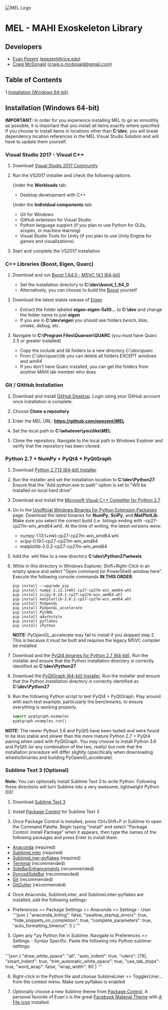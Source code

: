
![MEL Logo](https://raw.githubusercontent.com/epezent/MEL/master/logo.png)

# MEL - MAHI Exoskeleton Library

## Developers

- [Evan Pezent](http://evanpezent.com) (epezent@rice.edu)
- [Craig McDonald](http://craiggmcdonald.com/) (craig.g.mcdonald@gmail.com)

## Table of Contents

1.[Installation (Windows 64-bit)](#installation-windows-64-bit)

## Installation (Windows 64-bit)

**IMPORTANT:** In order for you experience installing MEL to go as smoothly as possible, it is important that you install all items exactly where specified. If you choose to install items in locations other than **C:\dev**, you will break dependency location references in the MEL Visual Studio Solution and will have to update them yourself.

###  Visual Studio 2017 - Visual C++

1. Download [Visual Studio 2017 Community](https://www.visualstudio.com/)

2. Run the VS2017 installer and check the following options:

    Under the **Workloads** tab:

    - Desktop development with C++

    Under the **Individual components** tab:

    - Git for Windows
    - GitHub extension for Visual Studio
    - Python language support (if you plan to use Python for GUIs, scopes, or machine learning)
    - Visual Studio Tools for Unity (if you plan to use Unity Engine for games and visualizations)

3. Start and complete the VS2017 installation

###   C++ Libraries (Boost, Eigen, Quarc)

1. Download and run [Boost 1.64.0 - MSVC 14.1 (64-bit)](https://sourceforge.net/projects/boost/files/boost-binaries/1.64.0/boost_1_64_0-msvc-14.1-64.exe/download)

    - Set the installation directory to **C:\dev\boost\_1\_64\_0**
    - Alternatively, you can choose to build the [Boost](http://www.boost.org/) yourself

2. Download the latest stable release of [Eigen](http://eigen.tuxfamily.org/index.php?title=Main_Page)

    - Extract the folder labeled **eigen-eigen-5a10...** to **C:\dev** and change the folder name to just **eigen**
    - If you are in **C:\dev\eigen** you should see folders *bench*, *blas*, *cmake*, *debug*, etc.

3. Navigate to **C:\Program Files\Quanser\QUARC** (you must have Quarc 2.5 or greater installed)

    - Copy the *include* and *lib* folders to a new directory *C:\dev\quarc*
    - From *C:\dev\quarc\lib* you can delete all folders EXCEPT *windows* and *win64*
    - If you don't have Quarc installed, you can get the folders from another MAHI lab member who does

###   Git / GitHub Installation

1. Download and install [GitHub Desktop](https://desktop.github.com/). Login using your GitHub account once installation is complete.

2. Choose **Clone a repository**

3. Enter the MEL URL: **https://github.com/epezent/MEL**

4. Set the local path to **C:\whatever\you\like\MEL**

3. Clone the repository. Navigate to the local path in Windows Explorer and verify that the repository has been cloned.

###   Python 2.7 + NumPy + PyQt4 + PyQtGraph



1. Download [Python 2.7.13 (64-bit) Installer](https://www.python.org/downloads/release/python-2713/)

2. Run the installer and set the installation location to **C:\dev\Python27**. Ensure that the "Add python.exe to path" option is set to "Will be installed on local hard drive"

3. Download and install the [Microsoft Visual C++ Compilter for Python 2.7](https://www.microsoft.com/en-us/download/details.aspx?id=44266)

4. Go to the [Unofficial Windows Binaries for Python Extension Packages](http://www.lfd.uci.edu/~gohlke/pythonlibs/) page. Download the latest binaries for **NumPy**, **SciPy**, and **MatPlotLib**. Make sure you select the correct build (i.e. listings ending with -cp27-cp27m-win\_amd64.whl). At the time of writing, the latest versions were:

    - numpy-1.13.1+mkl-cp27-cp27m-win_amd64.whl
    - scipy-0.19.1-cp27-cp27m-win_amd64
    - matplotlib-2.0.2-cp27-cp27m-win_amd64

5. Add the .whl files to a new directory **C:\dev\Python27\wheels**

6. While in this directory in Windows Explorer, Shift+Right-Click in an empty space and select "Open command (or PowerShell) window here". Execute the following console commands **IN THIS ORDER**:

   ```
   pip install --upgrade pip
   pip install numpy-1.13.1+mkl-cp27-cp27m-win_amd64.whl
   pip install scipy-0.19.1-cp27-cp27m-win_amd64.whl
   pip install matplotlib-2.0.2-cp27-cp27m-win_amd64.whl
   pip install PyOpenGL
   pip install PyOpenGL_accelerate
   pip install PyYAML
   pip install qdarkstyle
   pip install pyflakes
   pip install iPython
   ```

   **NOTE:** PyOpenGL_accelerate may fail to install if you skipped step 2. This is because it must be built and requires the legacy MSVC compiler be installed.

7. Download and the [PyQt4 binaries for Python 2.7 (64-bit)](https://sourceforge.net/projects/pyqt/files/PyQt4/PyQt-4.11.4/PyQt4-4.11.4-gpl-Py2.7-Qt4.8.7-x64.exe/download?use_mirror=managedway&r=https%3A%2F%2Fsourceforge.net%2Fprojects%2Fpyqt%2Ffiles%2FPyQt4%2FPyQt-4.11.4%2F&use_mirror=managedway). Run the installer and ensure that the Python installation directory is correctly identified as **C:\dev\Python27**

8. Download the [PyQtGraph (64-bit) Installer](http://www.pyqtgraph.org/). Run the installer and ensure that the Python installation directory is correctly identified as **C:\dev\Python27**

9. Run the following Python script to test PyQt4 + PyQtGraph. Play around with each test example, particularly the benchmarks, to ensure everything is working properly.

    ```python
    import pyqtgraph.examples
    pyqtgraph.examples.run()
    ```

**NOTE:** The newer Python 3.6 and PyQt5 have been tested and were found to be less stable and slower than the more mature Python 2.7 + PyQt4 pairing when used with PyQtGraph. You may choose to install Python 3.6 and PyQt5 (or any combination of the two, really) but note that the installation procedure will differ slightly (specifically when downloading wheels/binaries and building PyOpenGl_accelerate).


### Sublime Text 3 (Optional)

**Note:** You can optionally install Sublime Text 3 to write Python. Following these directions will turn Sublime into a very awesome, lightweight Python IDE!

1. Download [Sublime Text 3](https://www.sublimetext.com/)

2. Install [Package Control](https://packagecontrol.io/installation) for Sublime Text 3

3. Once Package Control is installed, press Ctrl+Shft+P in Sublime to open the Command Palette. Begin typing "install" and select "Package Control: Install Package" when it appears, then type the names of the following packages and press Enter to install them.

  - [Anaconda](https://packagecontrol.io/packages/Anaconda) (required)
  - [SublimeLinter](https://packagecontrol.io/packages/SublimeLinter) (required)
  - [SublimeLiner-pyflakes](https://packagecontrol.io/packages/SublimeLinter-pyflakes) (required)
  - [Terminal](https://packagecontrol.io/packages/Terminal) (recommended)
  - [SideBarEnhancements](https://packagecontrol.io/packages/SideBarEnhancements) (recommended)
  - [SyncedSideBar](https://packagecontrol.io/packages/SyncedSideBar) (recommended)
  - [Git](https://packagecontrol.io/packages/Git) (recommended)
  - [GitGutter](https://packagecontrol.io/packages/GitGutter) (recommended)

4. Once Anaconda, SublimeLinter, and SublimeLinter-pyflakes are installed, add the following settings:

  - Preferences >> Package Settings >> Anaconda >> Settings - User
  '''json
  {
    "anaconda_linting": false,
    "swallow_startup_errors": true,
    "hide_snippets_on_completion": true,
    "complete_parameters": true,
    "auto_formatting_timeout": 5
  }
  '''

5. Open any *.py Python file in Sublime. Navigate to Preferences >> Settings - Syntax Specific. Paste the following into Python.sublime-settings:

  '''json
  {
    "draw_white_space": "all",
    "auto_indent": true,
    "rulers": [79],
    "smart_indent": true,
    "trim_automatic_white_space": true,
    "use_tab_stops": true,
    "word_wrap": false,
    "wrap_width": 80
}
'''

6. Right-click in the Python file and choose SublimeLiner >> TogglerLiner... from the context menu. Make sure pyflakes is enabled

7. Optionally choose a new Sublime theme from [Package Control](https://packagecontrol.io/). A personal favorite of Evan's is the great [Facebook Material Theme](https://packagecontrol.io/packages/Facebook%20Material%20Theme) with [A File Icon](https://packagecontrol.io/packages/A%20File%20Icon) installed.



